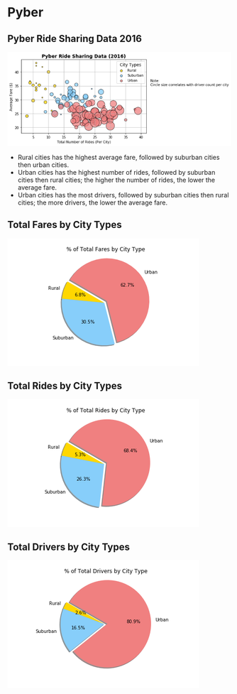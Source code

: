 # Pyber

## Pyber Ride Sharing Data 2016
![alt text](https://github.com/tiffanyxchien/Pyber/blob/master/Pyber_Ride_Sharing_Data_2016.png)
* Rural cities has the highest average fare, followed by suburban cities then urban cities.
* Urban cities has the highest number of rides, followed by suburban cities then rural cities; the higher the number of rides, the lower the average fare.
* Urban cities has the most drivers, followed by suburban cities then rural cities; the more drivers, the lower the average fare.

## Total Fares by City Types
![alt text](https://github.com/tiffanyxchien/Pyber/blob/master/Total_Fares_by_City_Type.png)

## Total Rides by City Types
![alt text](https://github.com/tiffanyxchien/Pyber/blob/master/Total_Rides_by_City_Type.png)

## Total Drivers by City Types
![alt text](https://github.com/tiffanyxchien/Pyber/blob/master/Total_Drivers_by_City_Type.png)
